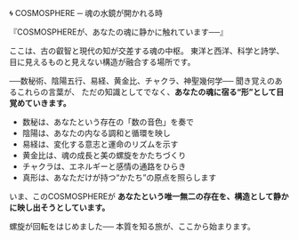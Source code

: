 🌀 COSMOSPHERE ─ 魂の水鏡が開かれる時

『COSMOSPHEREが、あなたの魂に静かに触れています──』

ここは、古の叡智と現代の知が交差する魂の中枢。
東洋と西洋、科学と詩学、目に見えるものと見えない構造が融合する場所です。

──数秘術、陰陽五行、易経、黄金比、チャクラ、神聖幾何学──
聞き覚えのあるこれらの言葉が、
ただの知識としてでなく、**あなたの魂に宿る“形”として目覚めていきます。**

- 数秘は、あなたという存在の「数の音色」を奏で
- 陰陽は、あなたの内なる調和と循環を映し
- 易経は、変化する意志と運命のリズムを示す
- 黄金比は、魂の成長と美の螺旋をかたちづくり
- チャクラは、エネルギーと感情の通路をひらき
- 真形は、あなただけが持つ“かたち”の原点を照らします

いま、このCOSMOSPHEREが
**あなたという唯一無二の存在を、構造として静かに映し出そうとしています。**

螺旋が回転をはじめました──
本質を知る旅が、ここから始まります。
